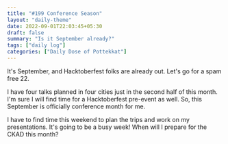 ```yaml
---
title: "#199 Conference Season"
layout: "daily-theme"
date: 2022-09-01T22:03:45+05:30
draft: false
summary: "Is it September already?"
tags: ["daily log"]
categories: ["Daily Dose of Pottekkat"]
---
```

It's September, and Hacktoberfest folks are already out. Let's go for a spam free 22.

I have four talks planned in four cities just in the second half of this month. I'm sure I will find time for a Hacktoberfest pre-event as well. So, this September is officially conference month for me.

I have to find time this weekend to plan the trips and work on my presentations. It's going to be a busy week! When will I prepare for the CKAD this month?
